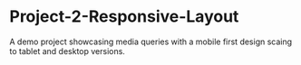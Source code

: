 # Project-2-Responsive-Layout

A demo project showcasing media queries with a mobile first design scaing to tablet and desktop versions. 
